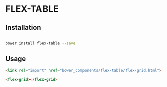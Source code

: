 # FLEX-TABLE



## Installation

``` bash

bower install flex-table --save

```

## Usage

```html
<link rel="import" href="bower_components/flex-table/flex-grid.html">

<flex-grid></flex-grid>
```



